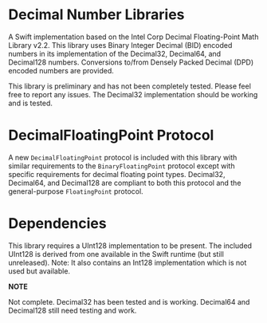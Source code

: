 # Decimal Number Libraries

A Swift implementation based on the Intel Corp Decimal Floating-Point Math 
Library v2.2. This library uses Binary Integer Decimal (BID) encoded numbers 
in its implementation of the Decimal32, Decimal64, and Decimal128 numbers. 
Conversions to/from Densely Packed Decimal (DPD) encoded numbers are provided.

This library is preliminary and has not been completely tested.  Please feel free
to report any issues.  The Decimal32 implementation should be working and is tested.

# DecimalFloatingPoint Protocol

A new `DecimalFloatingPoint` protocol is included with this library with similar 
requirements to the `BinaryFloatingPoint` protocol except with specific requirements
for decimal floating point types.  Decimal32, Decimal64, and
Decimal128 are compliant to both this protocol and the general-purpose `FloatingPoint`
protocol.

# Dependencies

This library requires a UInt128 implementation to be present. The included UInt128 is
derived from one available in the Swift runtime (but still unreleased). Note: It also
contains an Int128 implementation which is not used but available.

**NOTE**

Not complete. Decimal32 has been tested and is working.  Decimal64 and Decimal128 still need testing and work.
